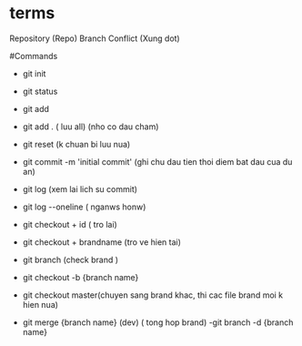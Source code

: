 # terms

Repository (Repo)
Branch
Conflict (Xung dot)

#Commands
- git init
- git status
- git add
- git add . ( luu all) (nho co dau cham)
- git reset (k chuan bi luu nua)
- git commit -m 'initial commit' (ghi chu dau tien thoi diem bat dau cua du an)
- git log (xem lai lich su commit)
- git log --oneline ( nganws honw)
- git checkout + id ( tro lai)
- git checkout + brandname (tro ve hien tai)

- git branch (check brand )
- git checkout -b {branch name}

- git checkout master(chuyen sang brand khac, thi cac file brand moi k hien nua)
- git merge {branch name} (dev)  ( tong hop brand)
-git branch -d {branch name}
